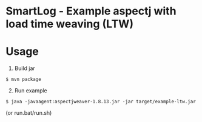 # SmartLog - Example aspectj with load time weaving (LTW)

# Usage

1. Build jar    

```
$ mvn package
```

2. Run example

```
$ java -javaagent:aspectjweaver-1.8.13.jar -jar target/example-ltw.jar 
```

(or run.bat/run.sh)